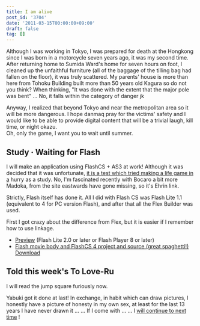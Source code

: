 ```yaml
---
title: I am alive
post_id: '3704'
date: '2011-03-15T00:00:00+09:00'
draft: false
tag: []
---
```


Although I was working in Tokyo, I was prepared for death at the Hongkong since I was born in a motorcycle seven years ago, it was my second time. After returning home to Sumida Ward's home for seven hours on foot, I cleaned up the unfaithful furniture (all of the baggage of the tilling bag had fallen on the floor), it was truly scattered. My parents' house is more than here from Tohoku Building built more than 50 years old Kagura so do not you think? When thinking, "It was done with the extent that the major pole was bent" ... No, it falls within the category of danger jk

Anyway, I realized that beyond Tokyo and near the metropolitan area so it will be more dangerous. I hope danmaq pray for the victims' safety and I would like to be able to provide digital content that will be a trivial laugh, kill time, or night okazu.  
Oh, only the game, I want you to wait until summer.

## Study · Waiting for Flash

I will make an application using FlashCS + AS3 at work! Although it was decided that it was unfortunate, [it is a test which tried making a life game in a](/lifegame.html) hurry as a study. No, I'm fascinated recently with Bocaro a bit more Madoka, from the site eastwards have gone missing, so it's Ehrin link.

Strictly, Flash itself has done it. All I did with Flash CS was Flash Lite 1.1 (equivalent to 4 for PC version Flash), and after that all the Flex Builder was used.

First I got crazy about the difference from Flex, but it is easier if I remember how to use linkage.

*   [Preview](/lifegame.html) (Flash Lite 2.0 or later or Flash Player 8 or later)
*   [Flash movie body and FlashCS 4 project and source (great spaghetti!) Download](/filez/app/lifegame.zip)

## Told this week's To Love-Ru

I will read the jump square furiously now.

Yabuki got it done at last! In exchange, in habit which can draw pictures, I honestly have a picture of honesty in my own sex, at least for the last 13 years I have never drawn it ... ... If I come with ... ... I [will continue to next time](../04/01-be-honest-to-oneself.md) !